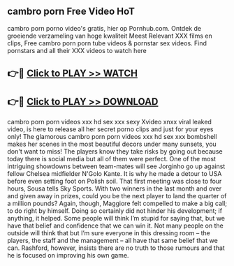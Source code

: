 ## cambro porn Free Video HoT 

cambro porn porno video's gratis, hier op Pornhub.com. Ontdek de groeiende verzameling van hoge kwaliteit Meest Relevant XXX films en clips,
Free cambro porn porn tube videos & pornstar sex videos. Find pornstars and all their XXX videos to watch here


## 👉🔴 [Click to PLAY >> WATCH](http://us.freeplayer.one?title=cambro_porn&ref=16D)

## 👉🔴 [Click to PLAY >> DOWNLOAD](http://us.freeplayer.one?title=cambro_porn&ref=16D)


cambro porn porn videos xxx hd sex xxx sexy Xvideo xnxx viral leaked video, is here to release all her secret porno clips and just for your eyes only! The glamorous cambro porn porn videos xxx hd sex xxx bombshell makes her scenes in the most beautiful decors under many sunsets, you don't want to miss! The players know they take risks by going out because today there is social media but all of them were perfect. One of the most intriguing showdowns between team-mates will see Jorginho go up against fellow Chelsea midfielder N'Golo Kante. It is why he made a detour to USA before even setting foot on Polish soil. That first meeting was close to four hours, Sousa tells Sky Sports. With two winners in the last month and over and given away in prizes, could you be the next player to land the quarter of a million pounds? Again, though, Maggiore felt compelled to make a big call; to do right by himself. Doing so certainly did not hinder his development; if anything, it helped. Some people will think I’m stupid for saying that, but we have that belief and confidence that we can win it. Not many people on the outside will think that but I’m sure everyone in this dressing room – the players, the staff and the management – all have that same belief that we can. Rashford, however, insists there are no truth to those rumours and that he is focused on improving his own game.